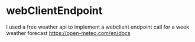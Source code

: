 # webClientEndpoint
I used a free weather api to implement a webclient endpoint call for a week weather forecast
https://open-meteo.com/en/docs
